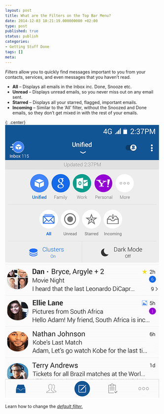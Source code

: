 ```yaml
---
layout: post
title: What are the Filters on the Top Bar Menu?
date: 2014-12-03 10:21:19.000000000 +02:00
type: post
published: true
status: publish
categories:
- Getting Stuff Done
tags: []
meta:
---
```


*Filters* allow you to quickly find messages important to you from your contacts, services, and even messages that you haven’t read.

* **All** – Displays all emails in the Inbox inc. Done, Snooze etc.
* **Unread** – Displays unread emails, so you never miss out on any email sent.
* **Starred** – Displays all your starred, flagged, important emails.
* **Incoming** – Similar to the ‘All’ filter, without the Snoozed and Done emails, so they don’t get mixed in with the rest of your emails.

{: .center}
![BlueMail Picker](/assets/BlueMail_PressKit_Picker-1-1.png)

Learn how to change the *[default filter.](/how-do-i-change-the-default-filter/)*
